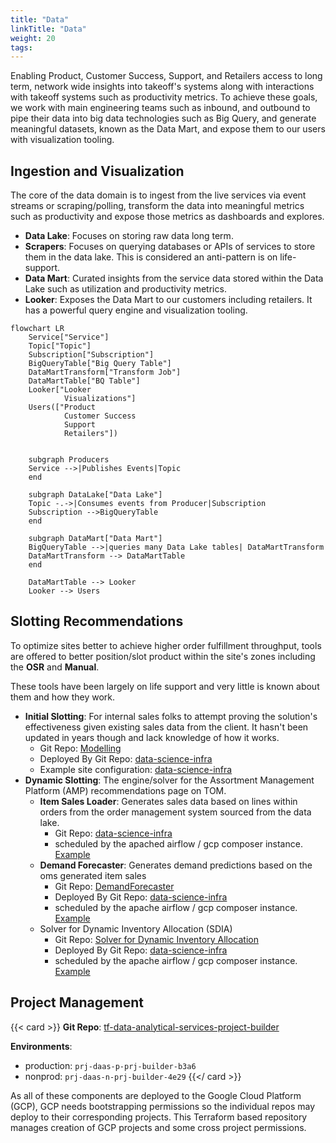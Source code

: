 ```yaml
---
title: "Data"
linkTitle: "Data"
weight: 20
tags:
---
```


Enabling Product, Customer Success, Support, and Retailers access to long term, network wide
insights into takeoff's systems along with interactions with takeoff systems such as
productivity metrics. To achieve these goals, we work with main engineering teams such as inbound, and outbound
to pipe their data into big data technologies such as Big Query, and generate meaningful
datasets, known as the Data Mart, and expose them to our users with visualization tooling.



Ingestion and Visualization
---------------------------

The core of the data domain is to ingest from the live services via event streams or scraping/polling,
transform the data into meaningful metrics such as productivity and expose those metrics as dashboards
and explores.

* __Data Lake__: Focuses on storing raw data long term.
* __Scrapers__: Focuses on querying databases or APIs of services to store them in the data lake. This is considered an anti-pattern is on life-support.
* __Data Mart__: Curated insights from the service data stored within the Data Lake such as utilization and productivity
  metrics.
* __Looker__: Exposes the Data Mart to our customers including retailers. It has a powerful query engine and
  visualization tooling.

```mermaid
flowchart LR
    Service["Service"]
    Topic["Topic"]
    Subscription["Subscription"]
    BigQueryTable["Big Query Table"]
    DataMartTransform["Transform Job"]
    DataMartTable["BQ Table"]
    Looker["Looker
            Visualizations"]
    Users(["Product
            Customer Success
            Support
            Retailers"])
    
    
    subgraph Producers
    Service -->|Publishes Events|Topic
    end
    
    subgraph DataLake["Data Lake"]
    Topic -.->|Consumes events from Producer|Subscription
    Subscription -->BigQueryTable
    end
    
    subgraph DataMart["Data Mart"]
    BigQueryTable -->|queries many Data Lake tables| DataMartTransform
    DataMartTransform --> DataMartTable
    end
    
    DataMartTable --> Looker
    Looker --> Users
```

Slotting Recommendations
------------------------

To optimize sites better to achieve higher order fulfillment throughput, tools are offered to
better position/slot product within the site's zones including the __OSR__ and __Manual__.

These tools have been largely on life support and very little is known about them and how they work.

* __Initial Slotting__: For internal sales folks to attempt proving the solution's effectiveness given existing sales data from the client. It hasn't been updated in years though and lack knowledge of how it works.
  * Git Repo: [Modelling](https://github.com/takeoff-com/Modelling)
  * Deployed By Git Repo: [data-science-infra](https://github.com/takeoff-com/data-science-infra)
  * Example site configuration: [data-science-infra](https://github.com/takeoff-com/data-science-infra/blob/master/dsm/env/production/dynamic_slotting_config/demand_forecaster/parameters-abs-2776.yaml)
* __Dynamic Slotting__: The engine/solver for the Assortment Management Platform (AMP) recommendations page on TOM. 
  * __Item Sales Loader__: Generates sales data based on lines within orders from the order management system sourced from the data lake.
    * Git Repo: [data-science-infra](https://github.com/takeoff-com/data-science-infra/blob/58cb65a497d241ab5c190f6f67ac232e49182bc0/dsm/scripts/update_item_sales_from_oms.sql#L4)
    * scheduled by the apached airflow / gcp composer instance. [Example](https://console.cloud.google.com/composer/dags/us-central1/production-dm-composer-usc1/dag_update_item_sales_oms_WINGS/runs?project=prj-daas-p-prod-ds-infra-9a5f)
  * __Demand Forecaster__: Generates demand predictions based on the oms generated item sales
    * Git Repo: [DemandForecaster](https://github.com/takeoff-com/DemandForecaster)
    * Deployed By Git Repo: [data-science-infra](https://github.com/takeoff-com/data-science-infra)
    * scheduled by the apache airflow / gcp composer instance. [Example](https://console.cloud.google.com/composer/dags/us-central1/production-dm-composer-usc1/dag_run_slotting_wings_9201/runs?project=prj-daas-p-prod-ds-infra-9a5f)
  * Solver for Dynamic Inventory Allocation (SDIA)
    * Git Repo: [Solver for Dynamic Inventory Allocation](https://github.com/takeoff-com/SDIA)
    * Deployed By Git Repo: [data-science-infra](https://github.com/takeoff-com/data-science-infra)
    * scheduled by the apache airflow / gcp composer instance. [Example](https://console.cloud.google.com/composer/dags/us-central1/production-dm-composer-usc1/dag_run_slotting_wings_9201/runs?project=prj-daas-p-prod-ds-infra-9a5f)


Project Management
------------------

{{< card >}}
**Git Repo**: [tf-data-analytical-services-project-builder](https://github.com/takeoff-com/tf-data-analytical-services-project-builder)

**Environments**:

* production: `prj-daas-p-prj-builder-b3a6`
* nonprod: `prj-daas-n-prj-builder-4e29`
{{</ card >}}

As all of these components are deployed to the Google Cloud Platform (GCP), GCP needs bootstrapping permissions so the individual repos may deploy to their corresponding projects.
This Terraform based repository manages creation of GCP projects and some cross project permissions.